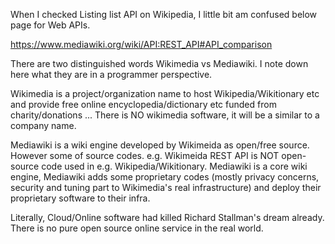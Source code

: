 When I checked Listing list API on Wikipedia, I little bit am confused below page for Web APIs.

https://www.mediawiki.org/wiki/API:REST_API#API_comparison

There are two distinguished words  Wikimedia vs Mediawiki.
I note down here what they are in a programmer perspective.

Wikimedia is a project/organization name to host Wikipedia/Wikitionary etc and provide free online encyclopedia/dictionary etc funded from charity/donations ... There is NO wikimedia software, it will be a similar to a company name.

Mediawiki is a wiki engine developed by Wikimeida as open/free source. However some of source codes. e.g. Wikimeida REST API is NOT open-source code used in e.g. Wikipedia/Wikitionary. Mediawiki is a core wiki engine, Mediawiki adds some proprietary codes (mostly privacy concerns, security and tuning part to Wikimedia's real infrastructure) and deploy their proprietary software to their infra.

Literally, Cloud/Online software had killed Richard Stallman's dream already. There is no pure open source online service in the real world.



